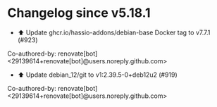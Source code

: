 # Changelog since v5.18.1
- ⬆️ Update ghcr.io/hassio-addons/debian-base Docker tag to v7.7.1 (#923)

Co-authored-by: renovate[bot] <29139614+renovate[bot]@users.noreply.github.com> 
- ⬆️ Update debian_12/git to v1:2.39.5-0+deb12u2 (#919)

Co-authored-by: renovate[bot] <29139614+renovate[bot]@users.noreply.github.com> 
